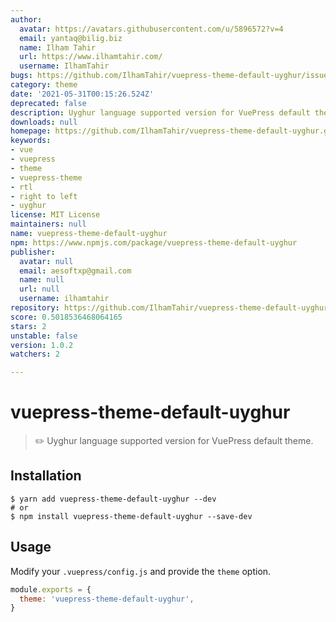 ```yaml
---
author:
  avatar: https://avatars.githubusercontent.com/u/5896572?v=4
  email: yantaq@bilig.biz
  name: Ilham Tahir
  url: https://www.ilhamtahir.com/
  username: IlhamTahir
bugs: https://github.com/IlhamTahir/vuepress-theme-default-uyghur/issues
category: theme
date: '2021-05-31T00:15:26.524Z'
deprecated: false
description: Uyghur language supported version for VuePress default theme v1.4.0
downloads: null
homepage: https://github.com/IlhamTahir/vuepress-theme-default-uyghur.git#readme
keywords:
- vue
- vuepress
- theme
- vuepress-theme
- rtl
- right to left
- uyghur
license: MIT License
maintainers: null
name: vuepress-theme-default-uyghur
npm: https://www.npmjs.com/package/vuepress-theme-default-uyghur
publisher:
  avatar: null
  email: aesoftxp@gmail.com
  name: null
  url: null
  username: ilhamtahir
repository: https://github.com/IlhamTahir/vuepress-theme-default-uyghur
score: 0.5018536468064165
stars: 2
unstable: false
version: 1.0.2
watchers: 2

---
```


# vuepress-theme-default-uyghur

> ✏️ Uyghur language supported version for VuePress default theme.


## Installation


```shell
$ yarn add vuepress-theme-default-uyghur --dev
# or
$ npm install vuepress-theme-default-uyghur --save-dev
```

## Usage

Modify your `.vuepress/config.js` and provide the `theme` option.

```js
module.exports = {
  theme: 'vuepress-theme-default-uyghur',
}
```

